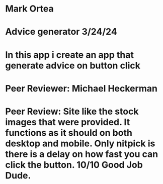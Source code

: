 # Mark Ortea
# Advice generator 3/24/24
# In this app i create an app that generate advice on button click
#
# Peer Reviewer: Michael Heckerman
# Peer Review: Site like the stock images that were provided. It functions as it should on both desktop and mobile. Only nitpick is there is a delay on how fast you can click the button. 10/10 Good Job Dude.


